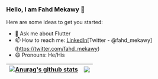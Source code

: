 ### Hello, I am Fahd Mekawy 👋

Here are some ideas to get you started:

<!-- - 🔭 I’m currently working on ... -->
- 💬 Ask me about Flutter 
- 📫 How to reach me: [LinkedIn](https://www.linkedin.com/in/fahdmekawy/)[Twitter - @fahd_mekawy] (https://twitter.com/fahd_mekawy)
- 😄 Pronouns: He/His

| <a href="https://github.com/fahdmekawy/github-readme-stats"><img align="center" src="https://github-readme-stats.vercel.app/api?username=fahdmekawy&show_icons=true&include_all_commits=true&theme=buefy&hide_border=true" alt="Anurag's github stats" /></a> | <a href="https://github.com/fahdmekawy/github-readme-stats"><img align="center" src="https://github-readme-stats.vercel.app/api/top-langs/?username=fahdmekawy&layout=compact&theme=buefy&hide_border=true" /></a> |
| ------------- | ------------- |
